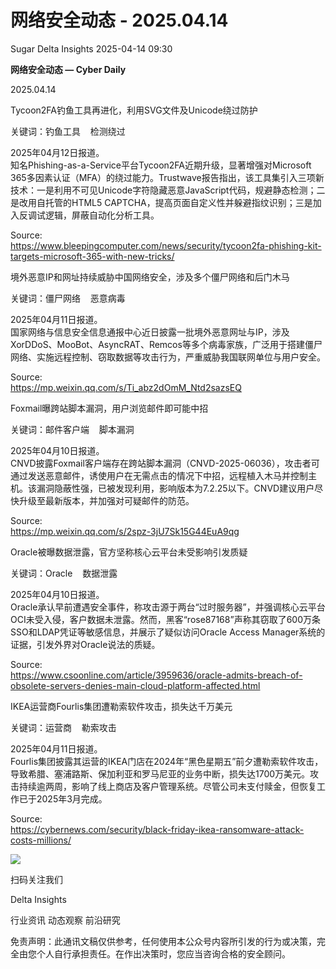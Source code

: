 #  网络安全动态 - 2025.04.14   
Sugar  Delta Insights   2025-04-14 09:30  
  
**网络安全动态 — Cyber Daily**  
  
2025.04.14  
  
  
  
  
  
Tycoon2FA钓鱼工具再进化，利用SVG文件及Unicode绕过防护  
  
关键词：钓鱼工具    检测绕过  
  
2025年04月12日报道。  
知名Phishing-as-a-Service平台Tycoon2FA近期升级，显著增强对Microsoft 365多因素认证（MFA）的绕过能力。Trustwave报告指出，该工具集引入三项新技术：一是利用不可见Unicode字符隐藏恶意JavaScript代码，规避静态检测；二是改用自托管的HTML5 CAPTCHA，提高页面自定义性并躲避指纹识别；三是加入反调试逻辑，屏蔽自动化分析工具。  
  
Source:  
https://www.bleepingcomputer.com/news/security/tycoon2fa-phishing-kit-targets-microsoft-365-with-new-tricks/  
  
  
境外恶意IP和网址持续威胁中国网络安全，涉及多个僵尸网络和后门木马  
  
关键词：僵尸网络    恶意病毒  
  
2025年04月11日报道。  
国家网络与信息安全信息通报中心近日披露一批境外恶意网址与IP，涉及XorDDoS、MooBot、AsyncRAT、Remcos等多个病毒家族，广泛用于搭建僵尸网络、实施远程控制、窃取数据等攻击行为，严重威胁我国联网单位与用户安全。  
  
Source:  
https://mp.weixin.qq.com/s/Ti_abz2dOmM_Ntd2sazsEQ  
  
  
Foxmail曝跨站脚本漏洞，用户浏览邮件即可能中招  
  
关键词：邮件客户端    脚本漏洞  
  
2025年04月10日报道。  
CNVD披露Foxmail客户端存在跨站脚本漏洞（CNVD-2025-06036），攻击者可通过发送恶意邮件，诱使用户在无需点击的情况下中招，远程植入木马并控制主机。该漏洞隐蔽性强，已被发现利用，影响版本为7.2.25以下。CNVD建议用户尽快升级至最新版本，并加强对可疑邮件的防范。  
  
Source:  
https://mp.weixin.qq.com/s/2spz-3jU7Sk15G44EuA9qg  
  
  
Oracle被曝数据泄露，官方坚称核心云平台未受影响引发质疑  
  
关键词：Oracle    数据泄露  
  
2025年04月10日报道。  
Oracle承认早前遭遇安全事件，称攻击源于两台“过时服务器”，并强调核心云平台OCI未受入侵，客户数据未泄露。然而，黑客“rose87168”声称其窃取了600万条SSO和LDAP凭证等敏感信息，并展示了疑似访问Oracle Access Manager系统的证据，引发外界对Oracle说法的质疑。  
  
Source:  
https://www.csoonline.com/article/3959636/oracle-admits-breach-of-obsolete-servers-denies-main-cloud-platform-affected.html  
  
  
IKEA运营商Fourlis集团遭勒索软件攻击，损失达千万美元  
  
关键词：运营商    勒索攻击  
  
2025年04月11日报道。  
Fourlis集团披露其运营的IKEA门店在2024年“黑色星期五”前夕遭勒索软件攻击，导致希腊、塞浦路斯、保加利亚和罗马尼亚的业务中断，损失达1700万美元。攻击持续逾两周，影响了线上商店及客户管理系统。尽管公司未支付赎金，但恢复工作已于2025年3月完成。  
  
Source:  
https://cybernews.com/security/black-friday-ikea-ransomware-attack-costs-millions/  
  
![](https://mmbiz.qpic.cn/sz_mmbiz_jpg/ddBWkPbwmVtO5Lncr8jI8GMVncAIbrmvZFvJlmlibb7TfHFibzWjPKye1hRBQcnTXjRNfVUlj3uP0kpDm9IVsqOg/640?wx_fmt=jpeg "")  
  
  
  
扫码关注我们  
  
Delta Insights  
  
行业资讯 动态观察 前沿研究  
  
免责声明：此通讯文稿仅供参考，任何使用本公众号内容所引发的行为或决策，完全由您个人自行承担责任。在作出决策时，您应当咨询合格的安全顾问。  
  
